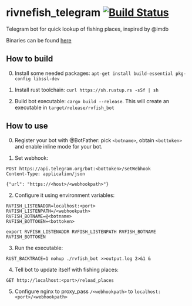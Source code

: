 # rivnefish_telegram [![Build Status](https://travis-ci.org/rivnefish/rivnefish_telegram.svg?branch=master)](https://travis-ci.org/rivnefish/rivnefish_telegram)
Telegram bot for quick lookup of fishing places, inspired by @imdb

Binaries can be found [here](https://dl.bintray.com/chyvonomys/rivnefish_telegram/)

## How to build

0. Install some needed packages: `apt-get install build-essential pkg-config libssl-dev`

1. Install rust toolchain: `curl https://sh.rustup.rs -sSf | sh`

2. Build bot executable: `cargo build --release`. This will create an executable in `target/release/rvfish_bot`

## How to use

0. Register your bot with @BotFather: pick `<botname>`, obtain `<bottoken>` and enable inline mode for your bot.

1. Set webhook:
  ```
  POST https://api.telegram.org/bot:<bottoken>/setWebhook
  Content-Type: application/json

  {"url": "https://<host>/<webhookpath>"}
  ```
2. Configure it using environment variables:
  ```
  RVFISH_LISTENADDR=localhost:<port>
  RVFISH_LISTENPATH=/<webhookpath>
  RVFISH_BOTNAME=@<botname>
  RVFISH_BOTTOKEN=<bottoken>

  export RVFISH_LISTENADDR RVFISH_LISTENPATH RVFISH_BOTNAME RVFISH_BOTTOKEN
  ```
3. Run the executable:
  ```
  RUST_BACKTRACE=1 nohup ./rvfish_bot >>output.log 2>&1 &
  ```
4. Tell bot to update itself with fishing places:
  ```
  GET http://localhost:<port>/reload_places
  ```
5. Configure nginx to proxy_pass `/<webhookpath>` to `localhost:<port>/<webhookpath>`
